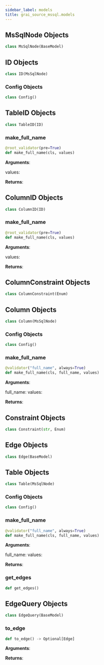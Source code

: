 ```yaml
---
sidebar_label: models
title: grai_source_mssql.models
---
```


## MsSqlNode Objects

```python
class MsSqlNode(BaseModel)
```



## ID Objects

```python
class ID(MsSqlNode)
```



### Config Objects

```python
class Config()
```



## TableID Objects

```python
class TableID(ID)
```



### make\_full\_name

```python
@root_validator(pre=True)
def make_full_name(cls, values)
```

**Arguments**:

  values:


**Returns**:



## ColumnID Objects

```python
class ColumnID(ID)
```



### make\_full\_name

```python
@root_validator(pre=True)
def make_full_name(cls, values)
```

**Arguments**:

  values:


**Returns**:



## ColumnConstraint Objects

```python
class ColumnConstraint(Enum)
```



## Column Objects

```python
class Column(MsSqlNode)
```



### Config Objects

```python
class Config()
```



### make\_full\_name

```python
@validator("full_name", always=True)
def make_full_name(cls, full_name, values)
```

**Arguments**:

  full_name:
  values:


**Returns**:



## Constraint Objects

```python
class Constraint(str, Enum)
```



## Edge Objects

```python
class Edge(BaseModel)
```



## Table Objects

```python
class Table(MsSqlNode)
```



### Config Objects

```python
class Config()
```



### make\_full\_name

```python
@validator("full_name", always=True)
def make_full_name(cls, full_name, values)
```

**Arguments**:

  full_name:
  values:


**Returns**:



### get\_edges

```python
def get_edges()
```



## EdgeQuery Objects

```python
class EdgeQuery(BaseModel)
```



### to\_edge

```python
def to_edge() -> Optional[Edge]
```

**Arguments**:



**Returns**:
